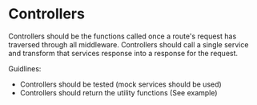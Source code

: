 # Controllers

Controllers should be the functions called once a route's request has traversed through all middleware.
Controllers should call a single service and transform that services response into a response for the request.

Guidlines:

-   Controllers should be tested (mock services should be used)
-   Controllers should return the utility functions (See example)
